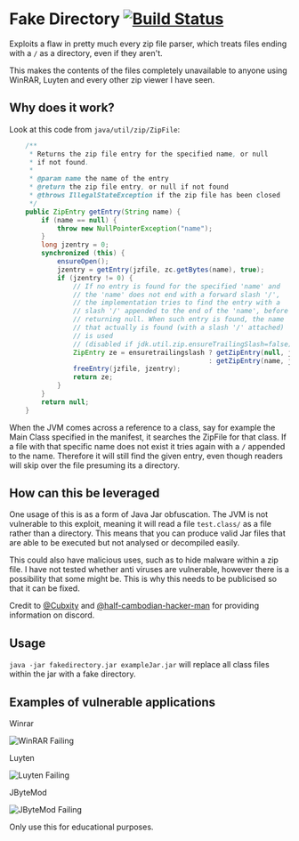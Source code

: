 # Fake Directory [![Build Status](https://travis-ci.com/cookiedragon234/fakedirectory.svg?branch=master)](https://travis-ci.com/cookiedragon234/fakedirectory)
Exploits a flaw in pretty much every zip file parser, which treats files ending with a `/` as a directory, even if they aren't.

This makes the contents of the files completely unavailable to anyone using WinRAR, Luyten and every other zip viewer I have seen.

## Why does it work?
Look at this code from `java/util/zip/ZipFile`:
```Java
    /**
     * Returns the zip file entry for the specified name, or null
     * if not found.
     *
     * @param name the name of the entry
     * @return the zip file entry, or null if not found
     * @throws IllegalStateException if the zip file has been closed
     */
    public ZipEntry getEntry(String name) {
        if (name == null) {
            throw new NullPointerException("name");
        }
        long jzentry = 0;
        synchronized (this) {
            ensureOpen();
            jzentry = getEntry(jzfile, zc.getBytes(name), true);
            if (jzentry != 0) {
                // If no entry is found for the specified 'name' and
                // the 'name' does not end with a forward slash '/',
                // the implementation tries to find the entry with a
                // slash '/' appended to the end of the 'name', before
                // returning null. When such entry is found, the name
                // that actually is found (with a slash '/' attached)
                // is used
                // (disabled if jdk.util.zip.ensureTrailingSlash=false)
                ZipEntry ze = ensuretrailingslash ? getZipEntry(null, jzentry)
                                                  : getZipEntry(name, jzentry);
                freeEntry(jzfile, jzentry);
                return ze;
            }
        }
        return null;
    }
```
When the JVM comes across a reference to a class, say for example the Main Class specified in the manifest, it searches the ZipFile for that class. If a file with that specific name does not exist it tries again with a `/` appended to the name. Therefore it will still find the given entry, even though readers will skip over the file presuming its a directory.

## How can this be leveraged
One usage of this is as a form of Java Jar obfuscation. The JVM is not vulnerable to this exploit, meaning it will read a file `test.class/` as a file rather than a directory. This means that you can produce valid Jar files that are able to be executed but not analysed or decompiled easily.

This could also have malicious uses, such as to hide malware within a zip file. I have not tested whether anti viruses are vulnerable, however there is a possibility that some might be. This is why this needs to be publicised so that it can be fixed.

Credit to [@Cubxity](https://github.com/Cubxity) and [@half-cambodian-hacker-man](https://github.com/half-cambodian-hacker-man) for providing information on discord.

## Usage
`java -jar fakedirectory.jar exampleJar.jar` will replace all class files within the jar with a fake directory.

## Examples of vulnerable applications
Winrar

![WinRAR Failing](https://i.imgur.com/pKn2FOO.png)

Luyten

![Luyten Failing](https://i.imgur.com/rkkUNEJ.png)

JByteMod

![JByteMod Failing](https://i.imgur.com/awhPq65.png)


Only use this for educational purposes.
